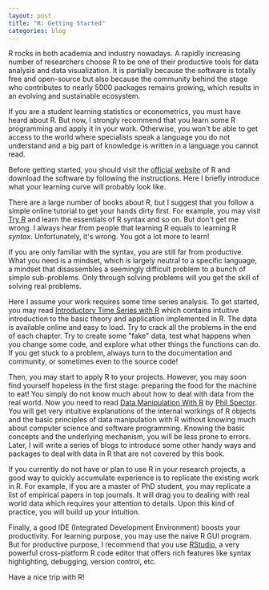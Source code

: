 ```yaml
---
layout: post
title: "R: Getting Started"
categories: blog
---
```


R rocks in both academia and industry nowadays. A rapidly increasing number of researchers choose R to be one of their productive tools for data analysis and data visualization. It is partially because the software is totally free and open-source but also because the community behind the stage who contributes to nearly 5000 packages remains growing, which results in an evolving and sustainable ecosystem.

If you are a student learning statistics or econometrics, you must have heard about R. But now, I strongly recommend that you learn some R programming and apply it in your work. Otherwise, you won't be able to get access to the world where specialists speak a language you do not understand and a big part of knowledge is written in a language you cannot read.

Before getting started, you should visit the [official website](http://www.r-project.com) of R and download the software by following the instructions. Here I briefly introduce what your learning curve will probably look like.

There are a large number of books about R, but I suggest that you follow a simple online tutorial to get your hands dirty first. For example, you may visit [Try R](http://tryr.codeschool.com/) and learn the essentials of R syntax and so on. But don't get me wrong. I always hear from people that learning R equals to learning R *syntax*. Unfortunately, it's wrong. You got a lot more to learn!

If you are only familiar with the syntax, you are still far from productive. What you need is a mindset, which is largely neutral to a specific language, a mindset that disassembles a seemingly difficult problem to a bunch of simple sub-problems. Only through solving problems will you get the skill of solving real problems.

Here I assume your work requires some time series analysis. To get started, you may read [Introductory Time Series with R](http://www.amazon.com/Introductory-Time-Series-Paul-Cowpertwait/dp/0387886974) which contains intuitive introduction to the basic theory and application implemented in R. The data is available online and easy to load. Try to crack all the problems in the end of each chapter. Try to create some "fake" data, test what happens when you change some code, and explore what other things the functions can do. If you get stuck to a problem, always turn to the documentation and community, or sometimes even to the source code!

Then, you may start to apply R to your projects. However, you may soon find yourself hopeless in the first stage: preparing the food for the machine to eat! You simply do not know much about how to deal with data from the real world. Now you need to read [Data Manipulation With R](http://www.springer.com/statistics/computational+statistics/book/978-0-387-74730-9) by [Phil Spector](http://www.stat.berkeley.edu/~spector/). You will get very intuitive explanations of the internal workings of R objects and the basic principles of data manipulation with R without knowing much about computer science and software programming. Knowing the basic concepts and the underlying mechanism, you will be less prone to errors. Later, I will write a series of blogs to introduce some other handy ways and packages to deal with data in R that are not covered by this book.

If you currently do not have or plan to use R in your research projects, a good way to quickly accumulate experience is to replicate the existing work in R. For example, if you are a master of PhD student, you may replicate a list of empirical papers in top journals. It will drag you to dealing with real world data which requires your attention to details. Upon this kind of practice, you will build up your intuition.

Finally, a good IDE (Integrated Development Environment) boosts your productivity. For learning purpose, you may use the naive R GUI program. But for productive purpose, I recommend that you use [RStudio](http://www.rstudio.com/), a very powerful cross-platform R code editor that offers rich features like syntax highlighting, debugging, version control, etc.

Have a nice trip with R!
